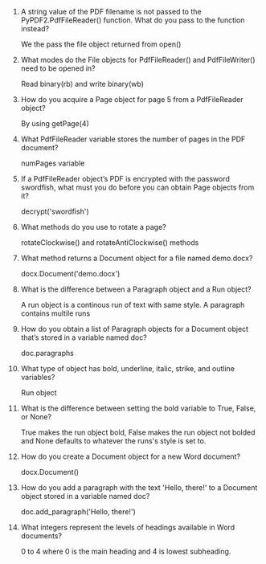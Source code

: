 1. A string value of the PDF filename is not passed to the PyPDF2.PdfFileReader() function. What do you pass to the function instead?

	We the pass the file object returned from open()

2. What modes do the File objects for PdfFileReader() and PdfFileWriter() need to be opened in?

	Read binary(rb) and write binary(wb)

3. How do you acquire a Page object for page 5 from a PdfFileReader object?

	By using getPage(4)

4. What PdfFileReader variable stores the number of pages in the PDF document?

	numPages variable

5. If a PdfFileReader object’s PDF is encrypted with the password swordfish, what must you do before you can obtain Page objects from it?

	decrypt('swordfish')

6. What methods do you use to rotate a page?

	rotateClockwise() and rotateAntiClockwise() methods

7. What method returns a Document object for a file named demo.docx?

	docx.Document('demo.docx')

8. What is the difference between a Paragraph object and a Run object?

	A run object is a continous run of text with same style. A paragraph contains multile runs

9. How do you obtain a list of Paragraph objects for a Document object that’s stored in a variable named doc?

	doc.paragraphs

10. What type of object has bold, underline, italic, strike, and outline variables?

	Run object

11. What is the difference between setting the bold variable to True, False, or None?

	True makes the run object bold, False makes the run object not bolded and None defaults to 	whatever the runs's style is set to.

12. How do you create a Document object for a new Word document?

	docx.Document()

13. How do you add a paragraph with the text 'Hello, there!' to a Document object stored in a variable named doc?

	doc.add_paragraph('Hello, there!')

14. What integers represent the levels of headings available in Word documents?

	0 to 4 where 0 is the main heading and 4 is lowest subheading.
